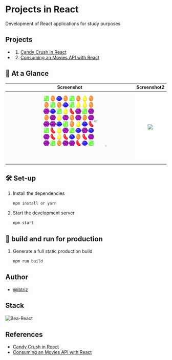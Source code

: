 
# Projects in React

Development of React applications for study purposes

## Projects

- 1. [Candy Crush in React](https://www.youtube.com/watch?v=PBrEq9Wd6_U&t=437s)
- 2. [Consuming an Movies API with React](https://www.youtube.com/watch?v=PBrEq9Wd6_U&t=437s)

## 👀 At a Glance
| Screenshot                                         | Screenshot2                                              | 
| :------------------------------------------------: | :------------------------------------------------------: | 
|![Demontração](demonst/React-App-Google-Chrome-2022-03-28-21-08-32.gif)    |    ![](/instagram-clone/screenshots/screenshot%20(2).png)| 


## 🛠 Set-up

1. Install the dependencies

   ```sh
   npm install or yarn
   ```

2. Start the development server

   ```sh
   npm start
   ```

## 🚀 build and run for production

1. Generate a full static production build

   ```sh
   npm run build
   ```


## Author

- [@ibtriz](https://www.github.com/ibtriz)


## Stack
   <img align="center" alt="Bea-React" height="30" width="40" src="https://cdn.jsdelivr.net/gh/devicons/devicon/icons/react/react-original.svg">

## References

- [Candy Crush in React](https://www.youtube.com/watch?v=PBrEq9Wd6_U&t=437s)
-  [Consuming an Movies API with React](https://www.youtube.com/watch?v=b6N29J_utw4&list=PLOzZAH_pgb_QGWVmQwkRFTYhHuG1qKHIR)
